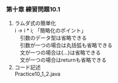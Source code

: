 ### 第十章  練習問題10.1                 
1. ラムダ式の簡単化   
  i -> i * i;
  「簡略化のポイント」    
  　引数のデータ型は省略できる    
  　引数が一つの場合は丸括弧も省略できる    
  　文が一つの場合は{...}は省略できる   
  　文が一つの場合はreturnも省略できる    
2. コード記述       
  Practice10_1_2.java   